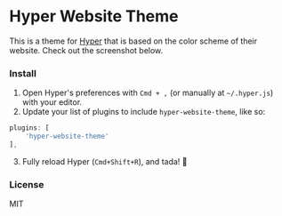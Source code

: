 Hyper Website Theme
===================

This is a theme for [Hyper](http://hyper.is) that is based on the color scheme of their website. Check out the screenshot below.

### Install

1. Open Hyper's preferences with `Cmd + ,` (or manually at `~/.hyper.js`) with your editor.
2. Update your list of plugins to include `hyper-website-theme`, like so:

  ```js
plugins: [
      'hyper-website-theme'
],
```
3. Fully reload Hyper (`Cmd+Shift+R`), and tada! :tada:


### License

MIT